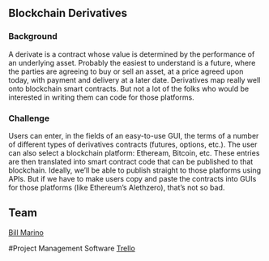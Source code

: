 Blockchain Derivatives
--------

### Background
A derivate is a contract whose value is determined by the performance of an underlying asset. Probably the easiest to understand is a future, where the parties are agreeing to buy or sell an asset, at a price agreed upon today, with payment and delivery at a later date. Derivatives map really well onto blockchain smart contracts. But not a lot of the folks who would be interested in writing them can code for those platforms. 

### Challenge
Users can enter, in the fields of an easy-to-use GUI, the terms of a number of different types of derivatives contracts (futures, options, etc.). The user can also select a blockchain platform: Etheream, Bitcoin, etc. These entries are then translated into smart contract code that can be published to that blockchain. Ideally, we’ll be able to publish straight to those platforms using APIs. But if we have to make users copy and paste the contracts into GUIs for those platforms (like Ethereum’s Alethzero), that’s not so bad. 

## Team
[Bill Marino](../people/bill-marino.md)

#Project Management Software
[Trello](https://trello.com/b/vJx6gQBC)

